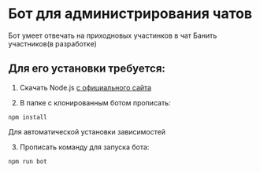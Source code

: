 # Бот для администрирования чатов
Бот умеет отвечать на приходновых участинков в чат
Банить участников(в разработке)



## Для его установки требуется:
1. Скачать Node.js [с официального сайта](nodejs.org)

2. В папке с клонированным ботом прописать:
   
    
`npm install`
   
   
   
Для автоматической установки зависимостей
   
3. Прописать команду для запуска бота: 
   
  
  `npm run bot`
  
   
      
